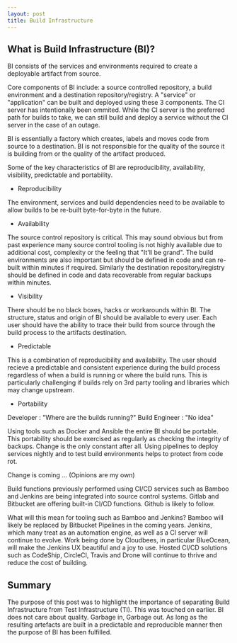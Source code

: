 ```yaml
---
layout: post
title: Build Infrastructure 
---
```


## What is Build Infrastructure (BI)?

BI consists of the services and environments required to create a deployable artifact from source.

Core components of BI include: a source controlled repository, a build environment and a destination repository/registry.  A "service" or "application" can be built and deployed using these 3 components.  The CI server has intentionally been ommited.  While the CI server is the preferred path for builds to take, we can still build and deploy a service without the CI server in the case of an outage.

BI is essentially a factory which creates, labels and moves code from source to a destination.  BI is not responsible for the quality of the source it is building from or the quality of the artifact produced.  

Some of the key characteristics of BI are reproducibility, availability, visibility, predictable and portability.  

- Reproducibility

The environment, services and build dependencies need to be available to allow builds to be re-built byte-for-byte in the future.

- Availability

The source control repository is critical. This may sound obvious but from past experience many source control tooling is not highly available due to additional cost, complexity or the feeling that "It'll be grand".  The build environments are also important but should be defined in code and can re-built within minutes if required.  Similarly the destination repository/registry should be defined in code and data recoverable from regular backups within minutes.

- Visibility

There should be no black boxes, hacks or workarounds within BI.  The structure, status and origin of BI should be available to every user.  Each user should have the ability to trace their build from source through the build process to the artifacts destination. 

- Predictable

This is a combination of reproducibility and availability.  The user should recieve a predictable and consistent experience during the build process regardless of when a build is running or where the build runs.  This is particularly challenging if builds rely on 3rd party tooling and libraries which may change upstream.  

- Portability

Developer : "Where are the builds running?"  Build Engineer : "No idea"  

Using tools such as Docker and Ansible the entire BI should be portable.  This portability should be exercised as regularly as checking the integrity of backups.  Change is the only constant after all.  Using pipelines to deploy services nightly and to test build environments helps to protect from code rot.


Change is coming ... (Opinions are my own)

Build functions previously performed using CI/CD services such as Bamboo and Jenkins are being integrated into source control systems. Gitlab and Bitbucket are offering built-in CI/CD functions.  Github is likely to follow.  

What will this mean for tooling such as Bamboo and Jenkins?  Bamboo will likely be replaced by Bitbucket Pipelines in the coming years.  Jenkins, which many treat as an automation engine, as well as a CI server will continue to evolve.  Work being done by Cloudbees, in particular BlueOcean, will make the Jenkins UX beautiful and a joy to use.  Hosted CI/CD solutions such as CodeShip, CircleCI, Travis and Drone will continue to thrive and reduce the cost of building.  

## Summary

The purpose of this post was to highlight the importance of separating Build Infrastructure from Test Infrastructure (TI).  This was touched on earlier. BI does not care about quality. Garbage in, Garbage out.  As long as the resulting artefacts are built in a predictable and reproducible manner then the purpose of BI has been fulfilled.

